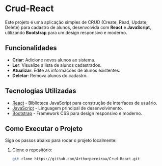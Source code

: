 # Crud-React

Este projeto é uma aplicação simples de CRUD (Create, Read, Update, Delete) para cadastro de alunos, desenvolvida com **React** e **JavaScript**, utilizando **Bootstrap** para um design responsivo e moderno.

## Funcionalidades

- **Criar**: Adicione novos alunos ao sistema.
- **Ler**: Visualize a lista de alunos cadastrados.
- **Atualizar**: Edite as informações de alunos existentes.
- **Deletar**: Remova alunos do cadastro.

## Tecnologias Utilizadas

- [React](https://reactjs.org/) - Biblioteca JavaScript para construção de interfaces de usuário.
- [JavaScript](https://developer.mozilla.org/pt-BR/docs/Web/JavaScript) - Linguagem principal de desenvolvimento.
- [Bootstrap](https://getbootstrap.com/) - Framework CSS para design responsivo e moderno.

## Como Executar o Projeto

Siga os passos abaixo para rodar o projeto localmente:

1. Clone o repositório:
   ```bash
   git clone https://github.com/Arthurpereiraa/Crud-React.git
